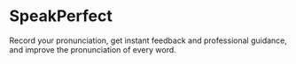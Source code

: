 # SpeakPerfect
Record your pronunciation, get instant feedback and professional guidance, and improve the pronunciation of every word.
